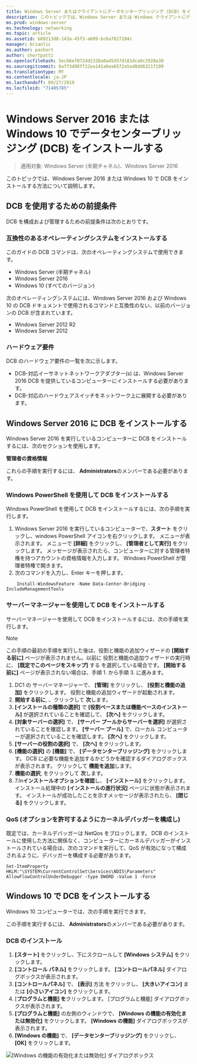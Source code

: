 ```yaml
---
title: Windows Server またはクライアントにデータセンターブリッジング (DCB) をインストールする
description: このトピックでは、Windows Server または Windows クライアントにデータセンターブリッジングをインストールする方法について説明します。
ms.prod: windows-server
ms.technology: networking
ms.topic: article
ms.assetid: b89213d8-143a-45f3-a609-bc6a7027204c
manager: brianlic
ms.author: pashort
author: shortpatti
ms.openlocfilehash: 5ecb6ef072dd2328a0a45d57d181dca9c2928a30
ms.sourcegitcommit: 6aff3d88ff22ea141a6ea6572a5ad8dd6321f199
ms.translationtype: MT
ms.contentlocale: ja-JP
ms.lasthandoff: 09/27/2019
ms.locfileid: "71405785"
---
```

# <a name="install-data-center-bridging-dcb-in-windows-server-2016-or-windows-10"></a>Windows Server 2016 または Windows 10 でデータセンターブリッジング \(DCB\) をインストールする

>適用対象: Windows Server (半期チャネル)、Windows Server 2016

このトピックでは、Windows Server 2016 または Windows 10 で DCB をインストールする方法について説明します。

## <a name="prerequisites-for-using-dcb"></a>DCB を使用するための前提条件

DCB を構成および管理するための前提条件は次のとおりです。

### <a name="install-a-compatible-operating-system"></a>互換性のあるオペレーティングシステムをインストールする

このガイドの DCB コマンドは、次のオペレーティングシステムで使用できます。

- Windows Server (半期チャネル)
- Windows Server 2016
- Windows 10 \(すべてのバージョン\)

次のオペレーティングシステムには、Windows Server 2016 および Windows 10 の DCB ドキュメントで使用されるコマンドと互換性のない、以前のバージョンの DCB が含まれています。

- Windows Server 2012 R2
- Windows Server 2012

###  <a name="hardware-requirements"></a>ハードウェア要件

DCB のハードウェア要件の一覧を次に示します。

- DCB\-対応イーサネットネットワークアダプター\(s\) は、Windows Server 2016 DCB を提供しているコンピューターにインストールする必要があります。
- DCB\-対応のハードウェアスイッチをネットワーク上に展開する必要があります。


## <a name="install-dcb-in-windows-server-2016"></a>Windows Server 2016 に DCB をインストールする

Windows Server 2016 を実行しているコンピューターに DCB をインストールするには、次のセクションを使用します。

**管理者の資格情報**

これらの手順を実行するには、 **Administrators**のメンバーである必要があります。

### <a name="install-dcb-using-windows-powershell"></a>Windows PowerShell を使用して DCB をインストールする

Windows PowerShell を使用して DCB をインストールするには、次の手順を実行します。

1. Windows Server 2016 を実行しているコンピューターで、**スタート** をクリックし、windows PowerShell アイコンを右クリックします。 メニューが表示されます。 メニューで **[詳細]** をクリックし、 **[管理者として実行]** をクリックします。 メッセージが表示されたら、コンピューターに対する管理者特権を持つアカウントの資格情報を入力します。 Windows PowerShell が管理者特権で開きます。
2. 次のコマンドを入力し、Enter キーを押します。

````
    Install-WindowsFeature -Name Data-Center-Bridging -IncludeManagementTools
````

### <a name="install-dcb-using-server-manager"></a>サーバーマネージャーを使用して DCB をインストールする

サーバーマネージャーを使用して DCB をインストールするには、次の手順を実行します。

>[!NOTE]
>この手順の最初の手順を実行した後は、役割と機能の追加ウィザードの **[開始する前に]** ページが表示されません。以前に 役割と機能の追加ウィザードの実行時に、 **[既定でこのページをスキップ]** する を選択している場合です。 **[開始する前に]** ページが表示されない場合は、手順 1. から手順 3. に進みます。

1. DC1 の サーバーマネージャーで、 **[管理]** をクリックし、 **[役割と機能の追加]** をクリックします。 役割と機能の追加ウィザードが起動されます。
2. **開始する前に**, 、クリックして **次**します。
3. **[インストールの種類の選択]** で **[役割ベースまたは機能ベースのインストール]** が選択されていることを確認して、 **[次へ]** をクリックします。
4. **[対象サーバーの選択]** で、 **[サーバー プールからサーバーを選択]** が選択されていることを確認します。 **[サーバー プール]** で、ローカル コンピューターが選択されていることを確認します。 **[次へ]** をクリックします。
5. **[サーバーの役割の選択]** で、 **[次へ]** をクリックします。
6. **[機能の選択]** の **[機能]** で、 **[データセンターブリッジング]** をクリックします。 DCB に必要な機能を追加するかどうかを確認するダイアログボックスが表示されます。 クリックして **機能を追加**します。
7. **機能の選択**, をクリックして **次**します。 
8. 7.In**インストールオプションを確認**し、 **[インストール]** をクリックします。 インストール処理中の **[インストールの進行状況]** ページに状態が表示されます。 インストールが成功したことを示すメッセージが表示されたら、 **[閉じる]** をクリックします。

### <a name="configure-the-kernel-debugger-to-allow-qos-optional"></a>QoS \(オプションを許可するようにカーネルデバッガーを構成し\)

 既定では、カーネルデバッガーは NetQos をブロックします。 DCB のインストールに使用した方法に関係なく、コンピューターにカーネルデバッガーがインストールされている場合は、次のコマンドを実行して、QoS が有効になって構成されるように、デバッガーを構成する必要があります。

````
Set-ItemProperty HKLM:"\SYSTEM\CurrentControlSet\Services\NDIS\Parameters" AllowFlowControlUnderDebugger -type DWORD -Value 1 -Force
````

## <a name="install-dcb-in-windows-10"></a>Windows 10 で DCB をインストールする

Windows 10 コンピューターでは、次の手順を実行できます。

この手順を実行するには、 **Administrators**のメンバーである必要があります。

### <a name="install-dcb"></a>DCB のインストール

1. **[スタート]** をクリックし、下にスクロールして **[Windows システム]** をクリックします。
2. **[コントロール パネル]** をクリックします。 **[コントロールパネル]** ダイアログボックスが表示されます。
3. **[コントロールパネル]** で、 **[表示]** 方法 をクリックし、 **[大きいアイコン]** または **[小さいアイコン]** をクリックします。
4. [**プログラムと機能] を**クリックします。 [プログラムと機能] ダイアログボックスが表示されます。
5. **[プログラムと機能]** の左側のウィンドウで、 **[Windows の機能の有効化または無効化]** をクリックします。 **[Windows の機能]** ダイアログボックスが表示されます。
6. **[Windows の機能]** で、 **[データセンターブリッジング]** をクリックし、 **[OK]** をクリックします。

![[Windows の機能の有効化または無効化] ダイアログボックス](../../media/Dcb-Scripting/Dcb-Scripting.jpg)


